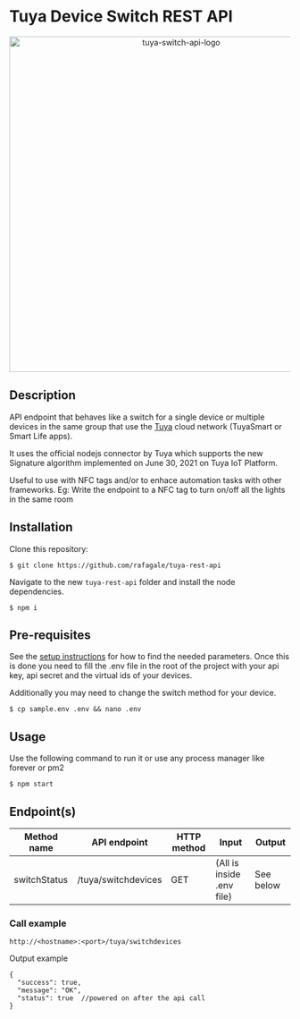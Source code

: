 # Tuya Device Switch REST API

<p align="center">
  <img src="https://raw.githubusercontent.com/rafagale/tuya-rest-api/main/tuya-rest-api.png" width="600px" alt="tuya-switch-api-logo" />
</p>

## Description
API endpoint that behaves like a switch for a single device or multiple devices in the same group that use the [Tuya](http://tuya.com) cloud network (TuyaSmart or Smart Life apps). 

It uses the official nodejs connector by Tuya which supports the new Signature algorithm implemented on June 30, 2021 on Tuya IoT Platform.

Useful to use with NFC tags and/or to enhace automation tasks with other frameworks. Eg: Write the endpoint to a NFC tag to turn on/off all the lights in the same room


## Installation

Clone this repository:
```
$ git clone https://github.com/rafagale/tuya-rest-api
```

Navigate to the new `tuya-rest-api` folder and install the node dependencies.
```
$ npm i
```

## Pre-requisites
See the [setup instructions](https://github.com/codetheweb/tuyapi/blob/master/docs/SETUP.md) for how to find the needed parameters. Once this is done you need to fill the .env file in the root of the project with your api key, api secret and the virtual ids of your devices. 

Additionally you may need to change the switch method for your device.
```
$ cp sample.env .env && nano .env
```

## Usage
Use the following command to run it or use any process manager like forever or pm2
```
$ npm start
```

## Endpoint(s)

|Method name|API endpoint|HTTP method|Input|Output|
|-----------|------------|-----------|-----|------|
|switchStatus|/tuya/switchdevices|GET|(All is inside .env file)|See below|


### Call example
```
http://<hostname>:<port>/tuya/switchdevices
```

Output example

```json5
{
  "success": true,
  "message": "OK",
  "status": true  //powered on after the api call
}
```
